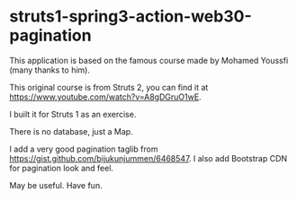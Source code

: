 # struts1-spring3-action-web30-pagination

This application is based on the famous course made by Mohamed Youssfi (many thanks to him).

This original course is from Struts 2, you can find it at  <https://www.youtube.com/watch?v=A8gDGruO1wE>.

I built it for Struts 1 as an exercise.

There is no database, just a Map.

I add a very good pagination taglib from <https://gist.github.com/bijukunjummen/6468547>.
I also add Bootstrap CDN for pagination look and feel.

May be useful.
Have fun.
